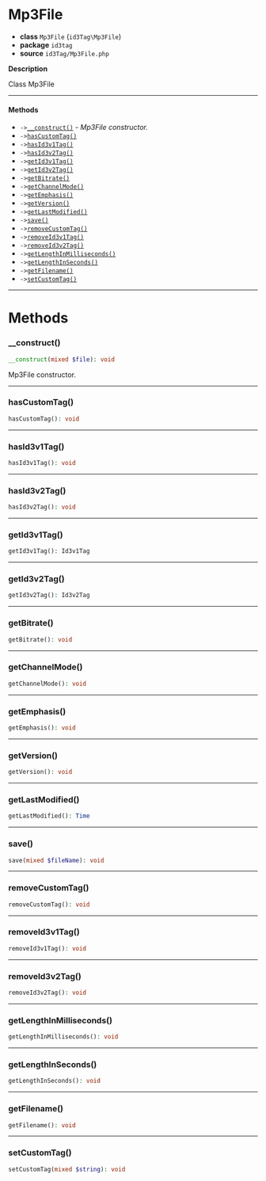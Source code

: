 # Mp3File

- **class** `Mp3File` (`id3Tag\Mp3File`)
- **package** `id3tag`
- **source** `id3Tag/Mp3File.php`

**Description**

Class Mp3File

---

#### Methods

- `->`[`__construct()`](#method-__construct) - _Mp3File constructor._
- `->`[`hasCustomTag()`](#method-hascustomtag)
- `->`[`hasId3v1Tag()`](#method-hasid3v1tag)
- `->`[`hasId3v2Tag()`](#method-hasid3v2tag)
- `->`[`getId3v1Tag()`](#method-getid3v1tag)
- `->`[`getId3v2Tag()`](#method-getid3v2tag)
- `->`[`getBitrate()`](#method-getbitrate)
- `->`[`getChannelMode()`](#method-getchannelmode)
- `->`[`getEmphasis()`](#method-getemphasis)
- `->`[`getVersion()`](#method-getversion)
- `->`[`getLastModified()`](#method-getlastmodified)
- `->`[`save()`](#method-save)
- `->`[`removeCustomTag()`](#method-removecustomtag)
- `->`[`removeId3v1Tag()`](#method-removeid3v1tag)
- `->`[`removeId3v2Tag()`](#method-removeid3v2tag)
- `->`[`getLengthInMilliseconds()`](#method-getlengthinmilliseconds)
- `->`[`getLengthInSeconds()`](#method-getlengthinseconds)
- `->`[`getFilename()`](#method-getfilename)
- `->`[`setCustomTag()`](#method-setcustomtag)

---
# Methods

<a name="method-__construct"></a>

### __construct()
```php
__construct(mixed $file): void
```
Mp3File constructor.

---

<a name="method-hascustomtag"></a>

### hasCustomTag()
```php
hasCustomTag(): void
```

---

<a name="method-hasid3v1tag"></a>

### hasId3v1Tag()
```php
hasId3v1Tag(): void
```

---

<a name="method-hasid3v2tag"></a>

### hasId3v2Tag()
```php
hasId3v2Tag(): void
```

---

<a name="method-getid3v1tag"></a>

### getId3v1Tag()
```php
getId3v1Tag(): Id3v1Tag
```

---

<a name="method-getid3v2tag"></a>

### getId3v2Tag()
```php
getId3v2Tag(): Id3v2Tag
```

---

<a name="method-getbitrate"></a>

### getBitrate()
```php
getBitrate(): void
```

---

<a name="method-getchannelmode"></a>

### getChannelMode()
```php
getChannelMode(): void
```

---

<a name="method-getemphasis"></a>

### getEmphasis()
```php
getEmphasis(): void
```

---

<a name="method-getversion"></a>

### getVersion()
```php
getVersion(): void
```

---

<a name="method-getlastmodified"></a>

### getLastModified()
```php
getLastModified(): Time
```

---

<a name="method-save"></a>

### save()
```php
save(mixed $fileName): void
```

---

<a name="method-removecustomtag"></a>

### removeCustomTag()
```php
removeCustomTag(): void
```

---

<a name="method-removeid3v1tag"></a>

### removeId3v1Tag()
```php
removeId3v1Tag(): void
```

---

<a name="method-removeid3v2tag"></a>

### removeId3v2Tag()
```php
removeId3v2Tag(): void
```

---

<a name="method-getlengthinmilliseconds"></a>

### getLengthInMilliseconds()
```php
getLengthInMilliseconds(): void
```

---

<a name="method-getlengthinseconds"></a>

### getLengthInSeconds()
```php
getLengthInSeconds(): void
```

---

<a name="method-getfilename"></a>

### getFilename()
```php
getFilename(): void
```

---

<a name="method-setcustomtag"></a>

### setCustomTag()
```php
setCustomTag(mixed $string): void
```